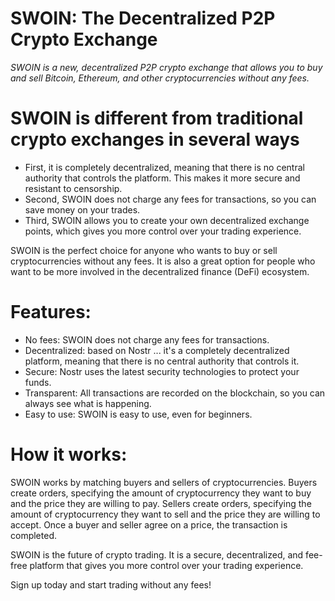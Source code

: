 # SWOIN: The Decentralized P2P Crypto Exchange

_SWOIN is a new, decentralized P2P crypto exchange that allows you to buy and sell Bitcoin, Ethereum, and other cryptocurrencies without any fees._

# SWOIN is different from traditional crypto exchanges in several ways

- First, it is completely decentralized, meaning that there is no central authority that controls the platform. This makes it more secure and resistant to censorship.
- Second, SWOIN does not charge any fees for transactions, so you can save money on your trades. 
- Third, SWOIN allows you to create your own decentralized exchange points, which gives you more control over your trading experience.

SWOIN is the perfect choice for anyone who wants to buy or sell cryptocurrencies without any fees. It is also a great option for people who want to be more involved in the decentralized finance (DeFi) ecosystem.

# Features:

- No fees: SWOIN does not charge any fees for transactions.
- Decentralized: based on Nostr ...  it's a completely decentralized platform, meaning that there is no central authority that controls it.
- Secure: Nostr uses the latest security technologies to protect your funds.
- Transparent: All transactions are recorded on the blockchain, so you can always see what is happening.
- Easy to use: SWOIN is easy to use, even for beginners.

# How it works:

SWOIN works by matching buyers and sellers of cryptocurrencies. Buyers create orders, specifying the amount of cryptocurrency they want to buy and the price they are willing to pay. Sellers create orders, specifying the amount of cryptocurrency they want to sell and the price they are willing to accept. Once a buyer and seller agree on a price, the transaction is completed.

SWOIN is the future of crypto trading. It is a secure, decentralized, and fee-free platform that gives you more control over your trading experience.

Sign up today and start trading without any fees!